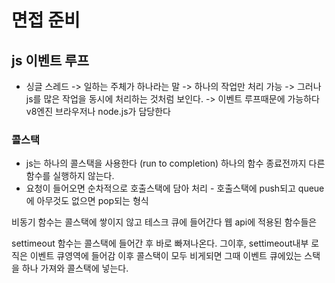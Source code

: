 # 면접 준비

## js 이벤트 루프

- 싱글 스레드 -> 일하는 주체가 하나라는 말 -> 하나의 작업만 처리 가능
  -> 그러나 js를 많은 작업을 동시에 처리하는 것처럼 보인다.
  -> 이벤트 루프때문에 가능하다
  v8엔진 브라우저나 node.js가 담당한다

### 콜스택

- js는 하나의 콜스택을 사용한다 (run to completion) 하나의 함수 종료전까지 다른 함수를 실행하지 않는다.
- 요청이 들어오면 순차적으로 호출스택에 담아 처리 - 호출스택에 push되고 queue에 아무것도 없으면 pop되는 형식

비동기 함수는 콜스택에 쌓이지 않고 테스크 큐에 들어간다 웹 api에 적용된 함수들은

settimeout 함수는 콜스택에 들어간 후 바로 빠져나온다. 그이후, settimeout내부 로직은 이벤트 큐영역에 들어감 이후 콜스택이 모두 비게되면 그때 이벤트 큐에있는 스택을 하나 가져와 콜스택에 넣는다.
